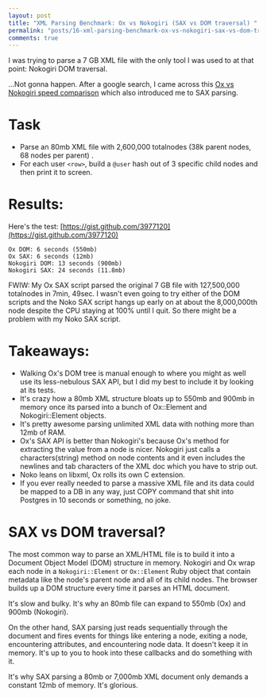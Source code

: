 ```yaml
---
layout: post
title: "XML Parsing Benchmark: Ox vs Nokogiri (SAX vs DOM traversal) "
permalink: "posts/16-xml-parsing-benchmark-ox-vs-nokogiri-sax-vs-dom-traversal"
comments: true
---
```


I was trying to parse a 7 GB XML file with the only tool I was used to at that point: Nokogiri DOM traversal.

...Not gonna happen. After a google search, I came across this [Ox vs Nokogiri speed comparison](http://www.ohler.com/dev/xml_with_ruby/xml_with_ruby.html) which also introduced me to SAX parsing.

# Task

* Parse an 80mb XML file with 2,600,000 totalnodes (38k parent nodes, 68 nodes per parent) .
* For each user `<row>`, build a `@user` hash out of 3 specific child nodes and then print it to screen.

# Results:

Here's the test: [https://gist.github.com/3977120](https://gist.github.com/3977120)

~~~ text
Ox DOM: 6 seconds (550mb)
Ox SAX: 6 seconds (12mb)
Nokogiri DOM: 13 seconds (900mb)
Nokogiri SAX: 24 seconds (11.8mb)
~~~

FWIW: My Ox SAX script parsed the original 7 GB file with 127,500,000 totalnodes in 7min, 49sec. I wasn't even going to try either of the DOM scripts and the Noko SAX script hangs up early on at about the 8,000,000th node despite the CPU staying at 100% until I quit. So there might be a problem with my Noko SAX script.

# Takeaways:

* Walking Ox's DOM tree is manual enough to where you might as well use its less-nebulous SAX API, but I did my best to include it by looking at its tests.
* It's crazy how a 80mb XML structure bloats up to 550mb and 900mb in memory once its parsed into a bunch of Ox::Element and Nokogiri::Element objects.
* It's pretty awesome parsing unlimited XML data with nothing more than 12mb of RAM.
* Ox's SAX API is better than Nokogiri's because Ox's method for extracting the value from a node is nicer. Nokogiri just calls a characters(string) method on node contents and it even includes the newlines and tab characters of the XML doc which you have to strip out.
* Noko leans on libxml, Ox rolls its own C extension.
* If you ever really needed to parse a massive XML file and its data could be mapped to a DB in any way, just COPY command that shit into Postgres in 10 seconds or something, no joke.

# SAX vs DOM traversal?

The most common way to parse an XML/HTML file is to build it into a Document Object Model (DOM) structure in memory. Nokogiri and Ox wrap each node in a `Nokogiri::Element` or `Ox::Element` Ruby object that contain metadata like the node's parent node and all of its child nodes. The browser builds up a DOM structure every time it parses an HTML document. 

It's slow and bulky. It's why an 80mb file can expand to 550mb (Ox) and 900mb (Nokogiri).

On the other hand, SAX parsing just reads sequentially through the document and fires events for things like entering a node, exiting a node, encountering attributes, and encountering node data. It doesn't keep it in memory. It's up to you to hook into these callbacks and do something with it.

It's why SAX parsing a 80mb or 7,000mb XML document only demands a constant 12mb of memory. It's glorious.
